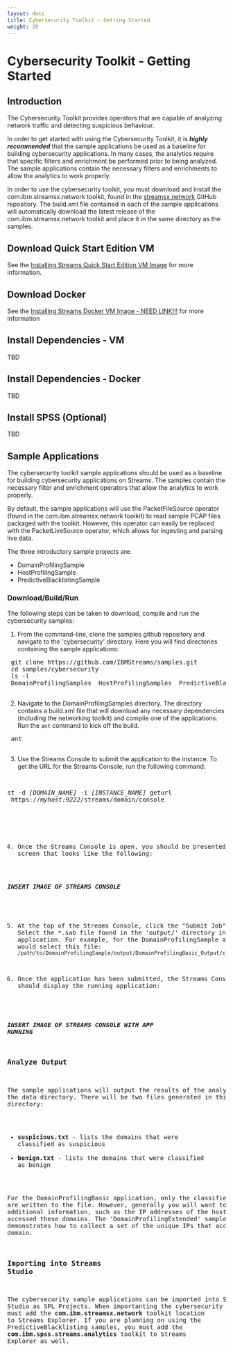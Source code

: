 ```yaml
---
layout: docs
title: Cybersecurity Toolkit - Getting Started
weight: 20
---
```


# Cybersecurity Toolkit - Getting Started

## Introduction
The Cybersecurity Toolkit provides operators that are capable of analyzing network traffic and detecting suspicious behaviour.

In order to get started with using the Cybersecurity Toolkit, it is ***highly recommended*** that the sample applications be used as a baseline for building cybersecurity applications. In many cases, the analytics require that specific filters and enrichment be performed prior to being analyzed. The sample applications contain the necessary filters and enrichments to allow the analytics to work properly. 

In order to use the cybersecurity toolkit, you must download and install the com.ibm.streamsx.network toolkit, found in the [streamsx.network](https://github.com/IBMStreams/streamsx.network) GitHub repository. The build.xml file contained in each of the sample applications will automatically download the latest release of the com.ibm.streamsx.network toolkit and place it in the same directory as the samples. 


## Download Quick Start Edition VM
See the [Installing Streams Quick Start Edition VM Image](http://ibmstreams.github.io/streamsx.documentation/docs/4.1/qse-install-linux/) for more information.

## Download Docker
See the [Installing Streams Docker VM Image - NEED LINK!!!](NEED_LINK) for more information

## Install Dependencies - VM
TBD

## Install Dependencies - Docker
TBD

## Install SPSS (Optional)
TBD

## Sample Applications
The cybersecurity toolkit sample applications should be used as a baseline for building cybersecurity applications on Streams. The samples contain the necessary filter and enrichment operators that allow the analytics to work properly. 

By default, the sample applications will use the PacketFileSource operator (found in the com.ibm.streamsx.network toolkit) to read sample PCAP files packaged with the toolkit. However, this operator can easily be replaced with the PacketLiveSource operator, which allows for ingesting and parsing live data. 

The three introductory sample projects are: 
 - DomainProfilingSample
 - HostProfilingSample
 - PredictiveBlacklistingSample

### Download/Build/Run
The following steps can be taken to download, compile and run the cybersecurity samples:

 1. From the command-line, clone the samples github repository and navigate to the 'cybersecurity' directory. Here you will find directories containing the sample applications:
 
 <pre class="terminal">
 <span class="command">git clone https://github.com/IBMStreams/samples.git</span>
 <span class="command">cd samples/cybersecurity</span>
 <span class="command">ls -l</span>
 <span class="output">DomainProfilingSamples  HostProfilingSamples  PredictiveBlacklistingSamples</span>
 </pre>
 
 2. Navigate to the DomainProfilingSamples directory. The directory contains a build.xml file that will download any necessary dependencies (including the networking toolkit) and compile one of the applications. Run the `ant` command to kick off the build. 
 <pre class="terminal">
 <span class="command">ant</span>
 </pre>
 
 3. Use the Streams Console to submit the application to the instance. To get the URL for the Streams Console, run the following command:
 
 <pre class="terminal">
 <pre class="command">st -d <em>[DOMAIN_NAME]</em> -i <em>[INSTANCE_NAME]</em> geturl</span>
 <span class="output">https://<em>myhost:9222</em>/streams/domain/console</span>
 </pre>
 
 4. Once the Streams Console is open, you should be presented with a screen that looks like the following: 
 
 ***INSERT IMAGE OF STREAMS CONSOLE*** 

 5. At the top of the Streams Console, click the "Submit Job" button. Select the *.sab file found in the 'output/' directory in the sample application. For example, for the DomainProfilingSample application, you would select this file: `/path/to/DomainProfilingSample/output/DomainProfilingBasic_Output/com.ibm.streams.cybersecurity.sample.DomainProfilingBasic.sab`
 
 6. Once the application has been submitted, the Streams Console should display the running application:
 
 ***INSERT IMAGE OF STREAMS CONSOLE WITH APP RUNNING***
 

### Analyze Output
The sample applications will output the results of the analytics to the data directory. There will be two files generated in this directory: 

 - **suspicious.txt** - lists the domains that were classified as suspicious
 - **benign.txt** - lists the domains that were classified as benign

For the DomainProfilingBasic application, only the classified domains are written to the file. However, generally you will want to output additional information, such as the IP addresses of the hosts that accessed these domains. The 'DomainProfilingExtended' sample application demonstrates how to collect a set of the unique IPs that accessed the domain. 


### Importing into Streams Studio
The cybersecurity sample applications can be imported into Streams Studio as SPL Projects. When importanting the cybersecurity samples, you must add the **com.ibm.streamsx.network** toolkit location to Streams Explorer. If you are planning on using the PredictiveBlacklisting samples, you must add the **com.ibm.spss.streams.analytics** toolkit to Streams Explorer as well. 
